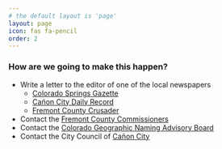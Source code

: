```yaml
---
# the default layout is 'page'
layout: page
icon: fas fa-pencil
order: 2
---
```


### How are we going to make this happen?

* Write a letter to the editor of one of the local newspapers
    * [Colorado Springs Gazette](https://gazette.com/)
    * [Cañon City Daily Record](https://www.canoncitydailyrecord.com/)
    * [Fremont County Crusader](https://www.fremontcountycrusader.com/) 
* Contact the [Fremont County Commissioners](https://fremontcountyco.gov/commissioners/meet-commissioners)
* Contact the [Colorado Geographic Naming Advisory Board](https://dnr.colorado.gov/colorado-geographic-naming-advisory-board)
* Contact the City Council of [Cañon City](https://www.canoncity.org/129/Mayor-City-Council)
